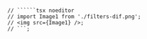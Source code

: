 ```tsx { "file": "./DiffOpenedCardsPage.tsx" }

// ``````tsx noeditor
// import Image1 from './filters-dif.png';
// <img src={Image1} />;
// ```;
